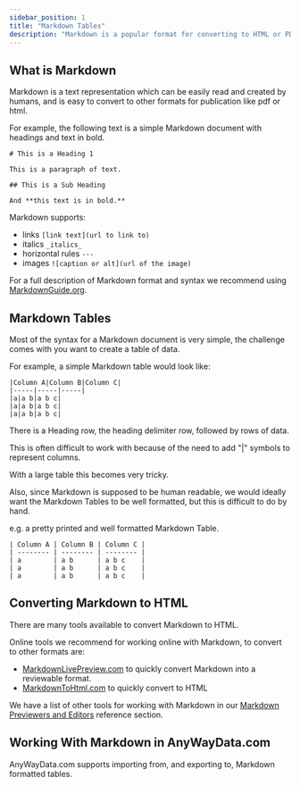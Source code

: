 ```yaml
---
sidebar_position: 1
title: "Markdown Tables"
description: "Markdown is a popular format for converting to HTML or PDF, Markdown tables are not easy to edit or format in a normal text editor, but AnyWayData.com makes working with Markdown tables simple."
---
```


## What is Markdown

Markdown is a text representation which can be easily read and created by humans, and is easy to convert to other formats for publication like pdf or html.

For example, the following text is a simple Markdown document with headings and text in bold.

```
# This is a Heading 1

This is a paragraph of text.

## This is a Sub Heading

And **this text is in bold.**
```

Markdown supports:

- links `[link text](url to link to)`
- italics `_italics_`
- horizontal rules `---`
- images `![caption or alt](url of the image)`

For a full description of Markdown format and syntax we recommend using [MarkdownGuide.org](https://www.markdownguide.org/).

## Markdown Tables

Most of the syntax for a Markdown document is very simple, the challenge comes with you want to create a table of data.

For example, a simple Markdown table would look like:

```
|Column A|Column B|Column C|
|-----|-----|-----|
|a|a b|a b c|
|a|a b|a b c|
|a|a b|a b c|
```

There is a Heading row, the heading delimiter row, followed by rows of data.

This is often difficult to work with because of the need to add "|" symbols to represent columns.

With a large table this becomes very tricky.

Also, since Markdown is supposed to be human readable, we would ideally want the Markdown Tables to be well formatted, but this is difficult to do by hand.

e.g. a pretty printed and well formatted Markdown Table.

```
| Column A | Column B | Column C |
| -------- | -------- | -------- |
| a        | a b      | a b c    |
| a        | a b      | a b c    |
| a        | a b      | a b c    |
```

## Converting Markdown to HTML

There are many tools available to convert Markdown to HTML.

Online tools we recommend for working online with Markdown, to convert to other formats are:

- [MarkdownLivePreview.com](https://markdowntohtml.com/) to quickly convert Markdown into a reviewable format.
- [MarkdownToHtml.com](https://markdowntohtml.com/) to quickly convert to HTML

We have a list of other tools for working with Markdown in our [Markdown Previewers and Editors](/docs/misc/related_tools#markdown-previewers-and-editors) reference section.

## Working With Markdown in AnyWayData.com

AnyWayData.com supports importing from, and exporting to, Markdown formatted tables.
